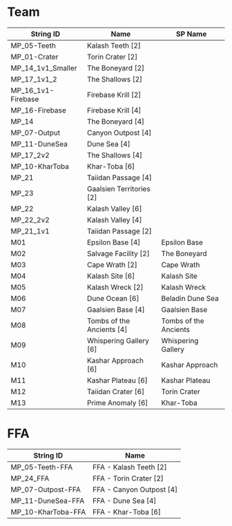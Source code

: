 # Team
| String ID          | Name                      | SP Name               |
| ------------------ | ------------------------- | --------------------- |
| MP_05-Teeth        | Kalash Teeth [2]          |                       |
| MP_01-Crater       | Torin Crater [2]          |                       |
| MP_14_1v1_Smaller  | The Boneyard [2]          |                       |
| MP_17_1v1_2        | The Shallows [2]          |                       |
| MP_16_1v1-Firebase | Firebase Krill [2]        |                       |
| MP_16-Firebase     | Firebase Krill [4]        |                       |
| MP_14              | The Boneyard [4]          |                       |
| MP_07-Output       | Canyon Outpost [4]        |                       |
| MP_11-DuneSea      | Dune Sea [4]              |                       |
| MP_17_2v2          | The Shallows [4]          |                       |
| MP_10-KharToba     | Khar-Toba [6]             |                       |
| MP_21              | Taiidan Passage [4]       |                       |
| MP_23              | Gaalsien Territories [2]  |                       |
| MP_22              | Kalash Valley [6]         |                       |
| MP_22_2v2          | Kalash Valley [4]         |                       |
| MP_21_1v1          | Taiidan Passage [2]       |                       |
| M01                | Epsilon Base [4]          | Epsilon Base          |
| M02                | Salvage Facility [2]      | The Boneyard          |
| M03                | Cape Wrath [2]            | Cape Wrath            |
| M04                | Kalash Site [6]           | Kalash Site           |
| M05                | Kalash Wreck [2]          | Kalash Wreck          |
| M06                | Dune Ocean [6]            | Beladin Dune Sea      |
| M07                | Gaalsien Base [4]         | Gaalsien Base         |
| M08                | Tombs of the Ancients [4] | Tombs of the Ancients |
| M09                | Whispering Gallery [6]    | Whispering Gallery    |
| M10                | Kashar Approach [6]       | Kashar Approach       |
| M11                | Kashar Plateau [6]        | Kashar Plateau        |
| M12                | Taiidan Crater [6]        | Torin Crater          |
| M13                | Prime Anomaly [6]         | Khar-Toba             |

# FFA
| String ID          | Name                     |
| ------------------ | ------------------------ |
| MP_05-Teeth-FFA    | FFA - Kalash Teeth [2]   |
| MP_24_FFA          | FFA - Torin Crater [2]   |
| MP_07-Outpost-FFA  | FFA - Canyon Outpost [4] |
| MP_11-DuneSea-FFA  | FFA - Dune Sea [4]       |
| MP_10-KharToba-FFA | FFA - Khar-Toba [6]      |
